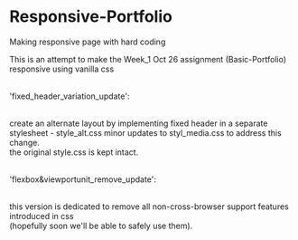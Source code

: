 # Responsive-Portfolio
Making responsive page with hard coding

This is an attempt to make the Week_1 Oct 26 assignment (Basic-Portfolio) 
responsive using vanilla css <br><br>

'fixed_header_variation_update': <br><br>

create an alternate layout by implementing fixed header in a separate stylesheet - style_alt.css 
minor updates to styl_media.css to address this change. <br>
the original style.css is kept intact. <br><br>

'flexbox&viewportunit_remove_update': <br><br>

this version is dedicated to remove all non-cross-browser support features introduced in css <br>
(hopefully soon we'll be able to safely use them).
